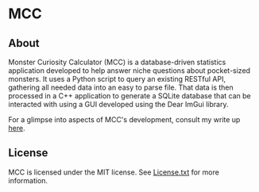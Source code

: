 # MCC

## About

Monster Curiosity Calculator (MCC) is a database-driven statistics application developed to help answer niche questions about pocket-sized monsters. 
It uses a Python script to query an existing RESTful API, gathering all needed data into an easy to parse file. 
That data is then processed in a C++ application to generate a SQLite database that can be interacted with using a GUI developed using the Dear ImGui library.

For a glimpse into aspects of MCC's development, consult my write up [here](https://carterboclair.com/2025/10/01/monster-calculator.html).

## License

MCC is licensed under the MIT license. See [License.txt](https://github.com/PurpleMB/MCC/blob/main/License.txt) for more information.
